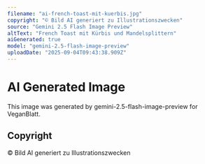 ```yaml
---
filename: "ai-french-toast-mit-kuerbis.jpg"
copyright: "© Bild AI generiert zu Illustrationszwecken"
source: "Gemini 2.5 Flash Image Preview"
altText: "French Toast mit Kürbis und Mandelsplittern"
aiGenerated: true
model: "gemini-2.5-flash-image-preview"
uploadDate: "2025-09-04T09:43:38.909Z"
---
```


# AI Generated Image

This image was generated by gemini-2.5-flash-image-preview for VeganBlatt.

## Copyright
© Bild AI generiert zu Illustrationszwecken
